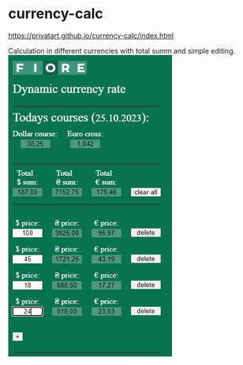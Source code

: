 # currency-calc
https://privatart.github.io/currency-calc/index.html

Calculation in different currencies with total summ and simple editing.
![screenshot](https://github.com/privatart/currency-calc/blob/main/img/currency-screenshot.JPG)
